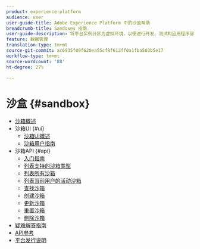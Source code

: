 ```yaml
---
product: experience-platform
audience: user
user-guide-title: Adobe Experience Platform 中的沙盒帮助
breadcrumb-title: Sandoxes 指南
user-guide-description: 将平台实例分区为虚拟环境，以便进行开发、测试和应用程序部署。
feature: 数据管理
translation-type: tm+mt
source-git-commit: ac6935f09f620ea55cf8f612ff0a1fba503b5e17
workflow-type: tm+mt
source-wordcount: '88'
ht-degree: 27%

---
```



# 沙盒 {#sandbox}

* [沙箱概述](home.md)
* 沙箱UI {#ui}
   * [沙箱UI概述](ui/overview.md)
   * [沙箱用户指南](ui/user-guide.md)
* 沙箱API {#api}
   * [入门指南](api/getting-started.md)
   * [列表支持的沙箱类型](api/list-sandbox-types.md)
   * [列表所有沙箱](api/list-all-sandboxes.md)
   * [列表当前用户的活动沙箱](api/list-active-sandboxes.md)
   * [查找沙箱](api/look-up-sandbox.md)
   * [创建沙箱](api/create-sandbox.md)
   * [更新沙箱](api/update-sandbox.md)
   * [重置沙箱](api/reset-sandbox.md)
   * [删除沙箱](api/delete-sandbox.md)
* [疑难解答指南](troubleshooting-guide.md)
* [API参考](https://www.adobe.io/apis/experienceplatform/home/api-reference.html#!acpdr/swagger-specs/sandbox-api.yaml)
* [平台发行说明](https://www.adobe.com/go/platform-release-notes-en)